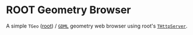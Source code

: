 # ROOT Geometry Browser
A simple `TGeo` ([root](https://root.cern.ch/doc/master/classTGeoManager.html)) / [`GDML`](https://root.cern.ch/doc/v614/group__Geometry__gdml.html) geometry web browser using root's [`THttpServer`](https://root.cern.ch/root/htmldoc/guides/HttpServer/HttpServer.html).
